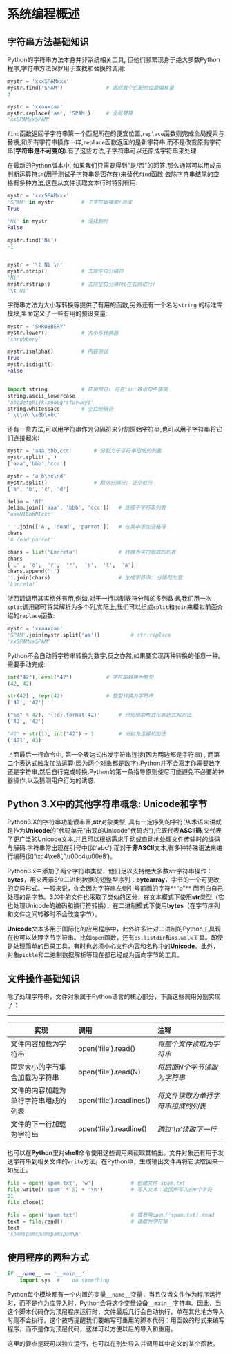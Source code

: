 #  系统编程概述



## 字符串方法基础知识

Python的字符串方法本身并非系统相关工具, 但他们频繁现身于绝大多数Python程序,字符串方法保罗用于查找和替换的调用:

```python
mystr = 'xxxSPAMxxx'
mystr.find('SPAM')				# 返回首个匹配的位置偏移量
3
```



```python
mystr = 'xxaaxxaa'
mystr.replace('aa', 'SPAM') 	# 全局替换
'xxSPAMxxSPAM'
```



`find`函数返回子字符串第一个匹配所在的便宜位置,`replace`函数则完成全局搜索与替换,和所有字符串操作一样,`replace`函数返回的是新字符串,而不是改变原有字符串(**字符串是不可变的**).有了这些方法,子字符串可以还原成字符串来处理.

在最新的Python版本中, 如果我们只需要得到"是/否"的回答,那么通常可以用成员判断运算符`in`(用于测试子字符串是否存在)来替代`find`函数.去除字符串结尾的空格有多种方法,这在从文件读取文本行时特别有用:

```python
mystr = 'xxxSPAMxxx'
'SPAM' in mystr 		# 子字符串搜索/测试
True

'Ni' in mystr 			# 没找到时
False

mystr.find('Ni')
-1


mystr = '\t Ni \n'
mystr.strip()			# 去除空白分隔符
'Ni'
mystr.rstrip()			# 去除空白分隔符(在右侧进行)
'\t Ni'
```



字符串方法为大小写转换等提供了有用的函数,另外还有一个名为`string` 的标准库模块,里面定义了一些有用的预设变量:

```python
mystr = 'SHRUBBERY'
mystr.lower()			# 大小写转换器
'shrubbery'

mystr.isalpha()			# 内容测试
True
mystr.isdigit()			
False


import string			# 环境预设: 可在'in'等语句中使用
string.ascii_lowercase
'abcdefghijklmnopqrstuvwxyz'
string.whitespace		# 空白分隔符
' \t\n\r\x0b\x0c'
```



还有一些方法,可以用字符串作为分隔符来分割原始字符串,也可以用子字符串将它们连接起来:

```python
mystr = 'aaa,bbb,ccc'		# 分割为子字符串组成的列表
mystr.split(',')
['aaa','bbb','ccc']

mystr = 'a b\nc\nd'
mystr.split()				# 默认分隔符: 泛空格符
['a', 'b', 'c', 'd']

delim = 'NI'
delim.join(['aaa', 'bbb', 'ccc'])	# 连接子字符串列表
'aaaNIbbbNIccc'

' '.join(['A', 'dead', 'parrot']) 	# 在其中添加空格符
chars
'A dead parrot'

chars = list('Lorreta')				# 转换为字符组成的列表
chars
['L' , 'o',  'r',  'r',  'e',  't',  'a']
chars.append('!')
''.join(chars)						# 生成字符串: 分隔符为空
'Lorreta!'
```

浙西额调用其实格外有用,例如,对于一行以制表符分隔的多列数据,我们用一次`split`调用即可将其解析为多个列,实际上,我们可以组成`split`和`join`来模拟前面介绍的`replace`函数:

```python
mystr = 'xxaaxxaa'
'SPAM'.join(mystr.split('aa'))			# str.replace 
'xxSPAMxxSPAM'
```

Python不会自动将字符串转换为数字,反之亦然,如果要实现两种转换的任意一种,需要手动完成:

```python
int("42"), eval("42")			# 字符串转换为整型
(42, 42)

str(42) , repr(42)				# 整型转换为字符串
('42', '42')

("%d" % 42), '{:d}.format(42)'		# 分别借助格式化表达式和方法
('42', '42')

"42" + str(1), int("42") + 1		# 分别为连接和加法
('421', 43)
```



上面最后一行命令中, 第一个表达式出发字符串连接(因为两边都是字符串) , 而第二个表达式触发加法运算(因为两个对象都是数字).Python并不会嘉定你需要数字还是字符串,然后自行完成转换.Python的第一条指导原则使尽可能避免不必要的神器操作,以及猜测用户行为的诱惑.

## Python 3.X中的其他字符串概念: Unicode和字节

Python3.X的字符串功能很丰富,**str**对象类型, 具有一定序列的字符(从术语来讲就是作为**Unicode**的"代码单元"出现的Unicode"代码点"),它既代表**ASCII码**,又代表了更广泛的Unicode文本,并且可以根据需求手动或自动地处理文件传输时的编码与解码.字符串常出现在引号中(如'abc'),而对于**非ASCII**文本,有多种特殊语法来进行编码(如‘\xc4\xe8’,‘\u00c4\u00e8’)。

Python3.x中添加了两个字符串类型，他们足以支持绝大多数str字符串操作：**bytes**，用来表示8位二进制数据的短整型序列：**bytearray**，字节的一个可更改的变异形式。一般来说，你会因为字符串左侧引号前面的字符**“b”** 而明白自己处理的是字节。3.X中的文件也采取了类似的区分，在文本模式下使用**str**类型（它也处理Unicode的编码和换行符转换），在二进制模式下使用**bytes**（在字节序列和文件之间转移时不会改变字节）。

**Unicode**文本多用于国际化的应用程序中，此外许多针对二进制的Python工具现在也可以处理字节字符串。比如`open`函数，还有`os.listdir`和`os.walk`工具。即使是处理简单的目录工具，有时也必须小心文件内容和名称中的**Unicode**。此外，对象`pickle`和二进制数据解析等现在都已经成为面向字节的工具。



## 文件操作基础知识

除了处理字符串，文件对象属于Python语言的核心部分，下面这些调用分别实现了：

-------------------------------

| 实现                                 | 调用                     | 注释                               |
| ------------------------------------ | :----------------------- | :--------------------------------- |
| 文件内容加载为字符串                 | open(‘file’).read()      | *将整个文件读取为字符串*           |
| 固定大小的字节集合加载为字符串       | open(‘file’).read(N)     | *将后面N个字节读取为字符串*        |
| 文件的内容加载为单行字符串组成的列表 | open(‘file’).readlines() | *将文件读取为单行字符串组成的列表* |
| 文件的下一行加载为字符串             | open(‘file’).readline()  | *跨过‘\n’读取下一行*               |

也可以在**Python**里对**shell**命令使用这些调用来读取其输出。文件对象还有用于发送字符串到相关文件的`write`方法。在Python中，生成输出文件再将它读取回来一如反正。

```python
file = open('spam.txt', 'w') 			# 创建文件 spam.txt
file.write(('spam' * 5) + '\n')			# 写入文本：返回所写入的#个字符
21
file.close()

file = open('spam.txt')					# 或者用open('spam.txt).read
text = file.read()					    # 读取为字符串
text
'spamspamspamspamspam\n'
```



## 使用程序的两种方式

```python
if __name__ == '__main__':
    import sys	#    do something

```



Python每个模块都有一个内置的变量`__name__`变量，当且仅当文件作为程序运行时，而不是作为库导入时，Python会将这个变量设备`__main__`字符串。因此，当这个脚本代码作为顶层程序运行时，文件最后几行会自动执行，单在其他地方导入时则不会执行，这个技巧提醒我们要编写可重用的脚本代码：用函数的形式来编写程序，而不是作为顶层代码，这样可以方便以后的导入和重用。

这里的要点是既可以独立运行，也可以在别处导入并调用其中定义的某个函数。